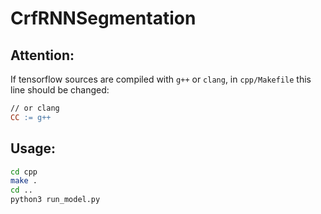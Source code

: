 # CrfRNNSegmentation

## Attention:
If tensorflow sources are compiled with `g++` or `clang`, in `cpp/Makefile` this line should be changed:
``` MakeFile
// or clang
CC := g++ 
```

## Usage:
``` bash
cd cpp
make .
cd ..
python3 run_model.py
```